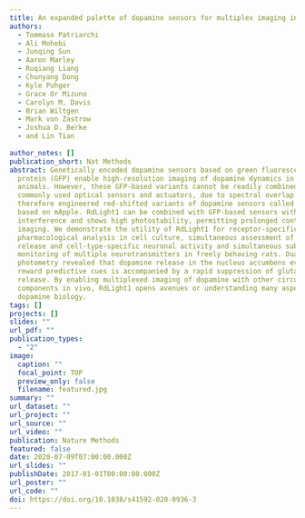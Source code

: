 ```yaml
---
title: An expanded palette of dopamine sensors for multiplex imaging in vivo
authors: 
  - Tommaso Patriarchi
  - Ali Mohebi
  - Junqing Sun
  - Aaron Marley
  - Ruqiang Liang
  - Chunyang Dong
  - Kyle Puhger
  - Grace Or Mizuno
  - Carolyn M. Davis
  - Brian Wiltgen
  - Mark von Zastrow
  - Joshua D. Berke
  - and Lin Tian
  
author_notes: []
publication_short: Nat Methods
abstract: Genetically encoded dopamine sensors based on green fluorescent
  protein (GFP) enable high-resolution imaging of dopamine dynamics in behaving
  animals. However, these GFP-based variants cannot be readily combined with
  commonly used optical sensors and actuators, due to spectral overlap. We
  therefore engineered red-shifted variants of dopamine sensors called RdLight1,
  based on mApple. RdLight1 can be combined with GFP-based sensors with minimal
  interference and shows high photostability, permitting prolonged continuous
  imaging. We demonstrate the utility of RdLight1 for receptor-specific
  pharmacological analysis in cell culture, simultaneous assessment of dopamine
  release and cell-type-specific neuronal activity and simultaneous subsecond
  monitoring of multiple neurotransmitters in freely behaving rats. Dual color
  photometry revealed that dopamine release in the nucleus accumbens evoked by
  reward predictive cues is accompanied by a rapid suppression of glutamate
  release. By enabling multiplexed imaging of dopamine with other circuit
  components in vivo, RdLight1 opens avenues or understanding many aspects of
  dopamine biology.
tags: []
projects: []
slides: ""
url_pdf: ""
publication_types:
  - "2"
image:
  caption: ""
  focal_point: TOP
  preview_only: false
  filename: featured.jpg
summary: ""
url_dataset: ""
url_project: ""
url_source: ""
url_video: ""
publication: Nature Methods
featured: false
date: 2020-07-09T07:00:00.000Z
url_slides: ""
publishDate: 2017-01-01T00:00:00.000Z
url_poster: ""
url_code: ""
doi: https://doi.org/10.1038/s41592-020-0936-3
---
```

